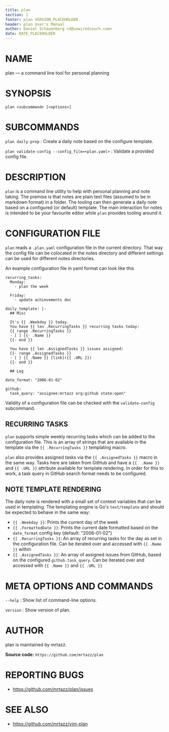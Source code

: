 ```yaml
---
title: plan
section: 1
footer: plan VERSION_PLACEHOLDER
header: plan User's Manual
author: Daniel Schauenberg <d@unwiredcouch.com>
date: DATE_PLACEHOLDER
---
```


<!-- This is the plan(1) man page, written in Markdown. -->
<!-- To generate the roff version, run `make man` -->

# NAME

plan — a command line tool for personal planning


# SYNOPSIS

`plan <subcommand> [<options>]`

# SUBCOMMANDS

`plan daily-prep`
: Create a daily note based on the configure template.

`plan validate-config --config_file=<plan.yaml>`
: Validate a provided config file.


# DESCRIPTION

`plan` is a command line utility to help with personal planning and note
taking. The premise is that notes are plain text files (assumed to be in
markdown format) in a folder. The tooling can then generate a daily note based
on a configured (or default) template. The main interaction for notes is
intended to be your favourite editor while `plan` provides tooling around it.

# CONFIGURATION FILE

`plan` reads a `.plan.yaml` configuration file in the current directory. That
way the config file can be colocated in the notes directory and different
settings can be used for different notes directories.

An example configuration file in yaml format can look like this

```
recurring_tasks:
  Monday:
    - plan the week

  Friday:
    - update achievements doc

daily_template: |-
  ## Misc

  It's {{ .Weekday }} today.
  You have {{ len .RecurringTasks }} recurring tasks today:
  {{ range .RecurringTasks }}
  - [ ] {{- .Name }}
  {{- end }}

  You have {{ len .AssignedTasks }} issues assigned:
  {{- range .AssignedTasks }}
  - [ ] {{ .Name }} [link]({{ .URL }})
  {{- end }}

  ## Log

date_format: "2006-01-02"

github:
  task_query: "assignee:mrtazz org:github state:open"
```

Validity of a configuration file can be checked with the `validate-config`
subcommand.

## RECURRING TASKS

`plan` supports simple weekly recurring tasks which can be added to the
configuration file. This is an array of strings that are available in the
template via the `{{ .RecurringTasks }}` templating macro.

`plan` also provides assigned tasks via the `{{ .AssignedTasks }}` macro in
the same way. Tasks here are taken from GitHub and have a `{{  .Name }}` and
`{{ .URL }}` attribute available for template rendering. In order for this to
work, a task query in GitHub search format needs to be configured.

## NOTE TEMPLATE RENDERING

The daily note is rendered with a small set of context variables that can be
used in templating. The templating engine is Go's `text/template` and should
be expected to behave in the same way:

- `{{ .Weekday }}`: Prints the current day of the week
- `{{ .FormattedDate }}`: Prints the current date formatted based on the
  `date_format` config key (default: "2006-01-02")
- `{[ .RecurringTasks }}`: An array of recurring tasks for the day as set in the
  configuration file. Can be iterated over and accessed with `{{ .Name }}`
  within
- `{{ .AssignedTasks }}`: An array of assigned issues from GitHub, based on
  the configured `github.task_query`. Can be iterated over and accessed with
  `{{ .Name }}` and `{{ .URL }}`


# META OPTIONS AND COMMANDS

`--help`
: Show list of command-line options.

`version`
: Show version of plan.



# AUTHOR

plan is maintained by mrtazz.

**Source code:** `https://github.com/mrtazz/plan`

# REPORTING BUGS

- https://github.com/mrtazz/plan/issues

# SEE ALSO

- https://github.com/mrtazz/vim-plan
